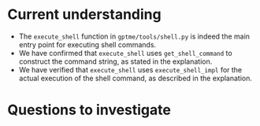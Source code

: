 # Current understanding

- The `execute_shell` function in `gptme/tools/shell.py` is indeed the main entry point for executing shell commands.
- We have confirmed that `execute_shell` uses `get_shell_command` to construct the command string, as stated in the explanation.
- We have verified that `execute_shell` uses `execute_shell_impl` for the actual execution of the shell command, as described in the explanation.

# Questions to investigate